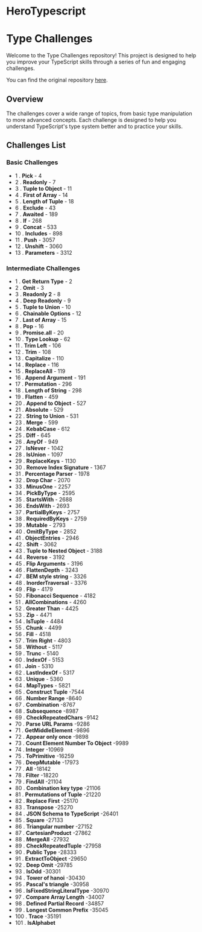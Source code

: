 # HeroTypescript

# Type Challenges

Welcome to the Type Challenges repository! This project is designed to help you improve your TypeScript skills through a series of fun and engaging challenges.

You can find the original repository [here](https://github.com/type-challenges/type-challenges).

## Overview

The challenges cover a wide range of topics, from basic type manipulation to more advanced concepts. Each challenge is designed to help you understand TypeScript's type system better and to practice your skills.

## Challenges List

### Basic Challenges

- 1 . **Pick** - 4
- 2 . **Readonly** - 7
- 3 . **Tuple to Object** - 11
- 4 . **First of Array** - 14
- 5 . **Length of Tuple** - 18
- 6 . **Exclude** - 43
- 7 . **Awaited** - 189
- 8 . **If** - 268
- 9 . **Concat** - 533
- 10 . **Includes** - 898
- 11 . **Push** - 3057
- 12 . **Unshift** - 3060
- 13 . **Parameters** - 3312

### Intermediate Challenges

- 1 . **Get Return Type** - 2
- 2 . **Omit** - 3
- 3 . **Readonly 2** - 8
- 4 . **Deep Readonly** - 9
- 5 . **Tuple to Union** - 10
- 6 . **Chainable Options** - 12
- 7 . **Last of Array** - 15
- 8 . **Pop** - 16
- 9 . **Promise.all** - 20
- 10 . **Type Lookup** - 62
- 11 . **Trim Left** - 106
- 12 . **Trim** - 108
- 13 . **Capitalize** - 110
- 14 . **Replace** - 116
- 15 . **ReplaceAll** - 119
- 16 . **Append Argument** - 191
- 17 . **Permutation** - 296
- 18 . **Length of String** - 298
- 19 . **Flatten** - 459
- 20 . **Append to Object** - 527
- 21 . **Absolute** - 529
- 22 . **String to Union** - 531
- 23 . **Merge** - 599
- 24 . **KebabCase** - 612
- 25 . **Diff** - 645
- 26 . **AnyOf** - 949
- 27 . **IsNever** - 1042
- 28 . **IsUnion** - 1097
- 29 . **ReplaceKeys** - 1130
- 30 . **Remove Index Signature** - 1367
- 31 . **Percentage Parser** - 1978
- 32 . **Drop Char** - 2070
- 33 . **MinusOne** - 2257
- 34 . **PickByType** - 2595
- 35 . **StartsWith** - 2688
- 36 . **EndsWith** - 2693
- 37 . **PartialByKeys** - 2757
- 38 . **RequiredByKeys** - 2759
- 39 . **Mutable** - 2793
- 40 . **OmitByType** - 2852
- 41 . **ObjectEntries** - 2946
- 42 . **Shift** - 3062
- 43 . **Tuple to Nested Object** - 3188
- 44 . **Reverse** - 3192
- 45 . **Flip Arguments** - 3196
- 46 . **FlattenDepth** - 3243
- 47 . **BEM style string** - 3326
- 48 . **InorderTraversal** - 3376
- 49 . **Flip** - 4179
- 50 . **Fibonacci Sequence** - 4182
- 51 . **AllCombinations** - 4260
- 52 . **Greater Than** - 4425
- 53 . **Zip** - 4471
- 54 . **IsTuple** - 4484
- 55 . **Chunk** - 4499
- 56 . **Fill** - 4518
- 57 . **Trim Right** - 4803
- 58 . **Without** - 5117
- 59 . **Trunc** - 5140
- 60 . **IndexOf** - 5153
- 61 . **Join** - 5310
- 62 . **LastIndexOf** - 5317
- 63 . **Unique** - 5360
- 64 . **MapTypes** - 5821
- 65 . **Construct Tuple** -7544
- 66 . **Number Range** -8640
- 67 . **Combination** -8767
- 68 . **Subsequence** -8987
- 69 . **CheckRepeatedChars** -9142
- 70 . **Parse URL Params** -9286
- 71 . **GetMiddleElement** -9896
- 72 . **Appear only once** -9898
- 73 . **Count Element Number To Object** -9989
- 74 . **Integer** -10969
- 75 . **ToPrimitive** -16259
- 76 . **DeepMutable** -17973
- 77 . **All** -18142
- 78 . **Filter** -18220
- 79 . **FindAll** -21104
- 80 . **Combination key type** -21106
- 81 . **Permutations of Tuple** -21220
- 82 . **Replace First** -25170
- 83 . **Transpose** -25270
- 84 . **JSON Schema to TypeScript** -26401
- 85 . **Square** -27133
- 86 . **Triangular number** -27152
- 87 . **CartesianProduct** -27862
- 88 . **MergeAll** -27932
- 89 . **CheckRepeatedTuple** -27958
- 90 . **Public Type** -28333
- 91 . **ExtractToObject** -29650
- 92 . **Deep Omit** -29785
- 93 . **IsOdd** -30301
- 94 . **Tower of hanoi** -30430
- 95 . **Pascal's triangle** -30958
- 96 . **IsFixedStringLiteralType** -30970
- 97 . **Compare Array Length** -34007
- 98 . **Defined Partial Record** -34857
- 99 . **Longest Common Prefix** -35045
- 100 . **Trace** -35191
- 101 . **IsAlphabet**
